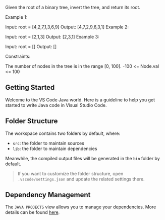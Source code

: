 Given the root of a binary tree, invert the tree, and return its root.

 

Example 1:


Input: root = [4,2,7,1,3,6,9]
Output: [4,7,2,9,6,3,1]
Example 2:


Input: root = [2,1,3]
Output: [2,3,1]
Example 3:

Input: root = []
Output: []
 

Constraints:

The number of nodes in the tree is in the range [0, 100].
-100 <= Node.val <= 100

## Getting Started

Welcome to the VS Code Java world. Here is a guideline to help you get started to write Java code in Visual Studio Code.

## Folder Structure

The workspace contains two folders by default, where:

- `src`: the folder to maintain sources
- `lib`: the folder to maintain dependencies

Meanwhile, the compiled output files will be generated in the `bin` folder by default.

> If you want to customize the folder structure, open `.vscode/settings.json` and update the related settings there.

## Dependency Management

The `JAVA PROJECTS` view allows you to manage your dependencies. More details can be found [here](https://github.com/microsoft/vscode-java-dependency#manage-dependencies).
